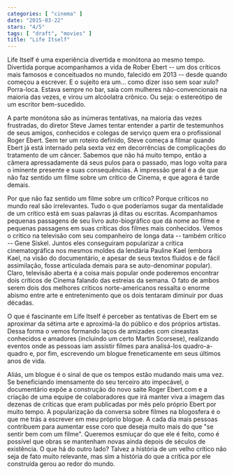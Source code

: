 ```yaml
---
categories: [ "cinema" ]
date: "2015-03-22"
stars: "4/5"
tags: [ "draft", "movies" ]
title: "Life Itself"
---
```

Life Itself é uma experiência divertida e monótona ao mesmo tempo. Divertida porque acompanhamos a vida de Rober Ebert -- um dos críticos mais famosos e conceituados no mundo, falecido em 2013 -- desde quando começou a escrever. E o sujeito era um... como dizer isso sem soar xulo? Porra-loca. Estava sempre no bar, saía com mulheres não-convencionais na maioria das vezes, e virou um alcóolatra crônico. Ou seja: o estereótipo de um escritor bem-sucedido.

A parte monótona são as inúmeras tentativas, na maioria das vezes frustradas, do diretor Steve James tentar entender a partir de testemunhos de seus amigos, conhecidos e colegas de serviço quem era o profissional Roger Ebert. Sem ter um roteiro definido, Steve começa a filmar quando Ebert já está internado pela sexta vez em decorrências de complicações do tratamento de um câncer. Sabemos que não há muito tempo, então a câmera apressadamente dá seus pulos para o passado, mas logo volta para o iminente presente e suas consequências. A impressão geral é a de que não faz sentido um filme sobre um crítico de Cinema, e que agora é tarde demais.

Por que não faz sentido um filme sobre um crítico? Porque críticos no mundo real são irrelevantes. Tudo o que poderíamos sugar da mentalidade de um crítico está em suas palavras já ditas ou escritas. Acompanhamos pequenas passagens de seu livro auto-biográfico que dá nome ao filme e pequenas passagens em suas críticas dos filmes mais conhecidos. Vemos o crítico na televisão com seu companheiro de longa data -- também crítico -- Gene Siskel. Juntos eles conseguiram popularizar a crítica cinematográfica nos mesmos moldes da lendária Pauline Kael (embora Kael, na visão do documentário, e apesar de seus textos fluidos e de fácil assimilação, fosse articulada demais para se auto-denominar popular). Claro, televisão aberta é a coisa mais popular onde poderemos encontrar dois críticos de Cinema falando das estreias da semana. O fato de ambos serem dois dos melhores críticos norte-americanos ressalta o enorme abismo entre arte e entretenimento que os dois tentaram diminuir por duas décadas.

O que é fascinante em Life Itself é perceber as tentativas de Ebert em se aproximar da sétima arte e aproximá-la do público e dos próprios artistas. Dessa forma o vemos formando laços de amizades com cineastas conhecidos e amadores (incluindo um certo Martin Scorsese), realizando eventos onde as pessoas iam assistir filmes para analisá-los quadro-a-quadro e, por fim, escrevendo um blogue freneticamente em seus últimos anos de vida.

Aliás, um blogue é o sinal de que os tempos estão mudando mais uma vez. Se beneficiando imensamente do seu terceiro ato impecável, o documentário expõe a construção do novo saite Roger Ebert.com e a criação de uma equipe de colaboradores que irá manter viva a imagem das dezenas de críticas que eram publicadas por mês pelo próprio Ebert por muito tempo. A popularização da conversa sobre filmes na blogosfera é o que me trás a escrever em meu próprio blogue. A cada dia mais pessoas contribuem para aumentar esse coro que deseja muito mais do que "se sentir bem com um filme". Queremos esmiuçar do que ele é feito, como é possível que obras se mantenham novas ainda depois de séculos de existência. O que há do outro lado? Talvez a história de um velho crítico não seja de fato muito relevante, mas sim a história do que a crítica por ele construída gerou ao redor do mundo.
